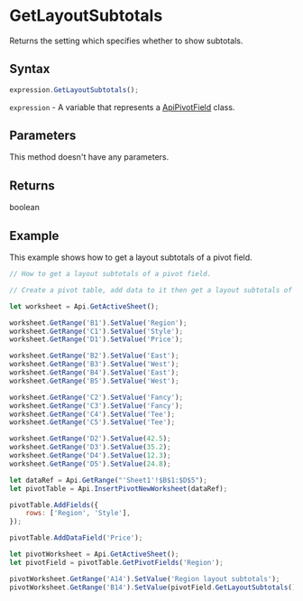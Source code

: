 # GetLayoutSubtotals

Returns the setting which specifies whether to show subtotals.

## Syntax

```javascript
expression.GetLayoutSubtotals();
```

`expression` - A variable that represents a [ApiPivotField](../ApiPivotField.md) class.

## Parameters

This method doesn't have any parameters.

## Returns

boolean

## Example

This example shows how to get a layout subtotals of a pivot field.

```javascript editor-xlsx
// How to get a layout subtotals of a pivot field.

// Create a pivot table, add data to it then get a layout subtotals of a specified pivot field.

let worksheet = Api.GetActiveSheet();

worksheet.GetRange('B1').SetValue('Region');
worksheet.GetRange('C1').SetValue('Style');
worksheet.GetRange('D1').SetValue('Price');

worksheet.GetRange('B2').SetValue('East');
worksheet.GetRange('B3').SetValue('West');
worksheet.GetRange('B4').SetValue('East');
worksheet.GetRange('B5').SetValue('West');

worksheet.GetRange('C2').SetValue('Fancy');
worksheet.GetRange('C3').SetValue('Fancy');
worksheet.GetRange('C4').SetValue('Tee');
worksheet.GetRange('C5').SetValue('Tee');

worksheet.GetRange('D2').SetValue(42.5);
worksheet.GetRange('D3').SetValue(35.2);
worksheet.GetRange('D4').SetValue(12.3);
worksheet.GetRange('D5').SetValue(24.8);

let dataRef = Api.GetRange("'Sheet1'!$B$1:$D$5");
let pivotTable = Api.InsertPivotNewWorksheet(dataRef);

pivotTable.AddFields({
    rows: ['Region', 'Style'],
});

pivotTable.AddDataField('Price');

let pivotWorksheet = Api.GetActiveSheet();
let pivotField = pivotTable.GetPivotFields('Region');

pivotWorksheet.GetRange('A14').SetValue('Region layout subtotals');
pivotWorksheet.GetRange('B14').SetValue(pivotField.GetLayoutSubtotals());
```
